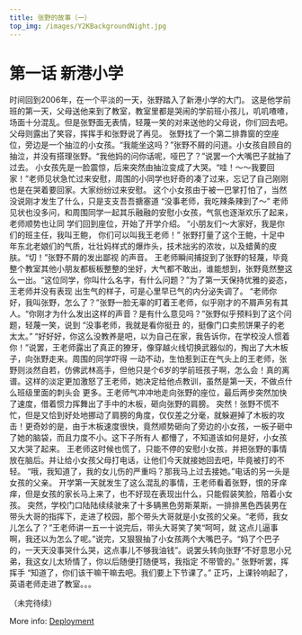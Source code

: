 ```yaml
---
title: 张野的故事（一）
top_img: /images/Y2KBackgroundNight.jpg
---
```


# 第一话 新港小学

时间回到2006年，在一个平淡的一天，张野踏入了新港小学的大门。
这是他学前班的第一天，父母送他来到了教室，教室里都是哭闹的学前班小孩儿，叽叽喳喳，场面十分混乱。但是张野面无表情，轻蔑一笑的对来送他的父母说，你们回去吧。父母则露出了笑容，挥挥手和张野说了再见。
张野找了一个第二排靠窗的空座位，旁边是一个抽泣的小女孩。“我能坐这吗？”张野不屑的问道。小女孩自顾自的抽泣，并没有搭理张野。“我他妈的问你话呢，哑巴了？”说罢一个大嘴巴子就抽了过去。
小女孩先是一脸震惊，后来突然由抽泣变成了大哭。“哇！～～我要回家！”老师见状急忙过来安慰，周围的小同学也好奇的凑了过来，忘记了自己刚刚也是在哭着要回家。大家纷纷过来安慰。
这个小女孩由于被一巴掌打怕了，当然没说刚才发生了什么，只是支支吾吾搪塞道 “没事老师，我吃辣条辣到了～” 老师见状也没多问，和周围同学一起其乐融融的安慰小女孩，气氛也逐渐欢乐了起来，老师顺势也让同 学们回到座位，开始了开学介绍。
“小朋友们～大家好，我是你们的班主任，我叫王鲍， 你们可以叫我王老师！” 张野打量了这个王鲍，十足中年东北老娘们的气质，壮壮妈样式的爆炸头，技术拙劣的浓妆，以及蜡黄的皮肤。“切！”张野不屑的发出鄙视 的声音。
王老师瞬间捕捉到了张野的轻蔑，毕竟整个教室其他小朋友都板板整整的坐好，大气都不敢出，谁能想到，张野竟然整这么一出。“这位同学，你叫什么名字，有什么问题？”为了第一天保持优雅的姿态，王老师并没有表现 出生气的样子，可是心里早已气的内分泌失调了。
“老师你好，我叫张野，怎么了？”张野一脸无辜的盯着王老师，似乎刚才的不屑声另有其人。“你刚才为什么发出这样的声音？是有什么意见吗？”张野似乎预料到了这个问题，轻蔑一笑，说到 “没事老师，我就是看你挺丑 的，挺像门口卖煎饼果子的老太太。” “好好好，你这么没教养是吧，以为自己在家，我告诉你，在学校没人惯着你！”说罢，王老师露出了真正的獠牙，像穿越火线切换武器似的，掏出了大木板子，向张野走来。周围的同学吓得 一动不动，生怕惹到正在气头上的王老师，张野则淡然自若，仿佛武林高手，但他只是个6岁的学前班孩子啊，怎么会！真的离谱。这样的淡定更加激怒了王老师，她决定给他点教训，虽然是第一天，不做点什么班级里面的刺头会 更多。王老师气冲冲地走向张野的座位，最后两步突然加快了速度，借着惯力挥舞出了手中的木板，砸向张野的肩膀。
突然！张野不慌不忙，但是又恰到好处地挪动了肩膀的角度，仅仅差之分毫，就躲避掉了木板的攻击！更奇妙的是，由于木板速度很快，竟然顺势砸向了旁边的小女孩，一板子砸中了她的脑袋，而且力度不小。这下子所有人 都懵了，不知道该如何是好，小女孩又大哭了起来。
王老师这时候也慌了，只能不停的安慰小女孩，并把张野的事情放在脑后。并让给小女孩父母打电话，让他们今天就接她回去吧，毕竟被打的不轻。
“哦，我知道了，我的女儿伤的严重吗？那我马上过去接她。”电话的另一头是女孩的父亲。
开学第一天就发生了这么混乱的事情，王老师看着张野，恨的牙痒痒，但是女孩的家长马上来了，也不好现在表现出什么，只能假装笑脸，陪着小女孩。
突然，学校门口陆陆续续驶来了十多辆黑色劳斯莱斯，一排排黑色西装男在带头大哥的指挥下，走进了校园，那个带头大哥就是小女孩的父亲。“老师，我女儿怎么了？”王老师讲一五一十说完后，带头大哥笑了笑“呵呵，就 这点儿逼事啊，我还以为怎么了呢。”说完，又狠狠抽了小女孩两个大嘴巴子。“妈了个巴子的，一天天没事哭什么哭，这点事儿不够我油钱”。说罢头转向张野“不好意思小兄弟，我这女儿太矫情了，你以后随便打随便骂，我指定 不带管的。” 张野听罢，挥挥手 “知道了，你们该干嘛干嘛去吧。我们要上下节课了。”
正巧，上课铃响起了，英语老师走进了教室。。。

（未完待续）

More info: [Deployment](https://hexo.io/docs/one-command-deployment.html)
